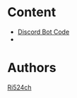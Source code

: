 # Content
- [Discord Bot Code](https://github.com/Ri524ch/DiscordBot/blob/main/discordbot.py.py)
- 
















# Authors 
[Ri524ch](https://www.youtube.com/channel/UClCWs4-JkqwdF_a10RHCp-w)
